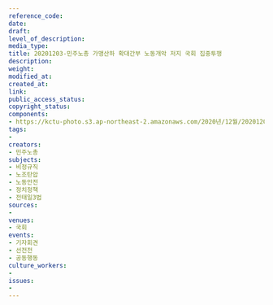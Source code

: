 ```yaml
---
reference_code: 
date: 
draft: 
level_of_description: 
media_type: 
title: 20201203-민주노총 가맹산하 확대간부 노동개악 저지 국회 집중투쟁
description: 
weight: 
modified_at: 
created_at: 
link: 
public_access_status: 
copyright_status: 
components:
- https://kctu-photo.s3.ap-northeast-2.amazonaws.com/2020년/12월/20201203-민주노총+가맹산하+확대간부+노동개악+저지+국회+집중투쟁/1280_5D42123.jpg
tags:
- 
creators:
- 민주노총
subjects:
- 비정규직
- 노조탄압
- 노동안전
- 정치정책
- 전태일3법
sources:
- 
venues:
- 국회
events:
- 기자회견
- 선전전
- 공동행동
culture_workers:
- 
issues:
- 
---
```

